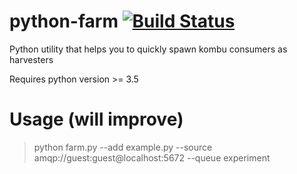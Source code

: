 # python-farm [![Build Status](https://travis-ci.org/cemremengu/python-farm.svg?branch=master)](https://travis-ci.org/cemremengu/python-farm)

Python utility that helps you to quickly spawn kombu consumers as harvesters

Requires python version >= 3.5

# Usage (will improve)

> python farm.py --add example.py --source amqp://guest:guest@localhost:5672 --queue experiment